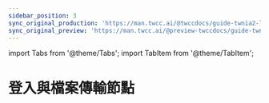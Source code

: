 ```yaml
---
sidebar_position: 3
sync_original_production: 'https://man.twcc.ai/@twccdocs/guide-twnia2-login-and-data-transfer-node-en' 
sync_original_preview: 'https://man.twcc.ai/@preview-twccdocs/guide-twnia2-login-and-data-transfer-node-en'
---
```


import Tabs from '@theme/Tabs';
import TabItem from '@theme/TabItem';

# 登入與檔案傳輸節點





